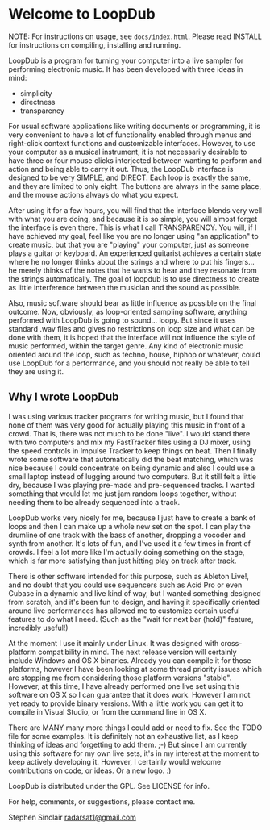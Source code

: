 
Welcome to LoopDub
==================

NOTE: For instructions on usage, see `docs/index.html`.  Please read
INSTALL for instructions on compiling, installing and running.

LoopDub is a program for turning your computer into a live sampler
for performing electronic music.  It has been developed with three
ideas in mind:

* simplicity
* directness
* transparency

For usual software applications like writing documents or programming,
it is very convenient to have a lot of functionality enabled through
menus and right-click context functions and customizable interfaces.
However, to use your computer as a musical instrument, it is not
necessarily desirable to have three or four mouse clicks interjected
between wanting to perform and action and being able to carry it out.
Thus, the LoopDub interface is designed to be very SIMPLE, and DIRECT.
Each loop is exactly the same, and they are limited to only eight.
The buttons are always in the same place, and the mouse actions always
do what you expect.

  After using it for a few hours, you will find that the interface
blends very well with what you are doing, and because it is so simple,
you will almost forget the interface is even there.  This is what I
call TRANSPARENCY.  You will, if I have achieved my goal, feel like
you are no longer using "an application" to create music, but that you
are "playing" your computer, just as someone plays a guitar or
keyboard.  An experienced guitarist achieves a certain state where he
no longer thinks about the strings and where to put his fingers... he
merely thinks of the notes that he wants to hear and they resonate
from the strings automatically.  The goal of loopdub is to use
directness to create as little interference between the musician and
the sound as possible.

  Also, music software should bear as little influence as possible on
the final outcome.  Now, obviously, as loop-oriented sampling
software, anything performed with LoopDub is going to sound... loopy.
But since it uses standard .wav files and gives no restrictions on
loop size and what can be done with them, it is hoped that the
interface will not influence the style of music performed, within the
target genre.  Any kind of electronic music oriented around the loop,
such as techno, house, hiphop or whatever, could use LoopDub for a
performance, and you should not really be able to tell they are using
it.


Why I wrote LoopDub
-------------------

  I was using various tracker programs for writing music, but I found
that none of them was very good for actually playing this music in
front of a crowd.  That is, there was not much to be done "live".  I
would stand there with two computers and mix my FastTracker files
using a DJ mixer, using the speed controls in Impulse Tracker to keep
things on beat.  Then I finally wrote some software that automatically
did the beat matching, which was nice because I could concentrate on
being dynamic and also I could use a small laptop instead of lugging
around two computers.  But it still felt a little dry, because I was
playing pre-made and pre-sequenced tracks.  I wanted something that
would let me just jam random loops together, without needing them to
be already sequenced into a track.

  LoopDub works very nicely for me, because I just have to create a
bank of loops and then I can make up a whole new set on the spot.  I
can play the drumline of one track with the bass of another, dropping
a vocoder and synth from another.  It's lots of fun, and I've used it
a few times in front of crowds.  I feel a lot more like I'm actually
doing something on the stage, which is far more satisfying than just
hitting play on track after track.

  There is other software intended for this purpose, such as Ableton
Live!, and no doubt that you could use sequencers such as Acid Pro or
even Cubase in a dynamic and live kind of way, but I wanted something
designed from scratch, and it's been fun to design, and having it
specifically oriented around live performances has allowed me to
customize certain useful features to do what I need.  (Such as the
"wait for next bar (hold)" feature, incredibly useful!)

  At the moment I use it mainly under Linux. It was designed with
cross-platform compatibility in mind.  The next release version will
certainly include Windows and OS X binaries.  Already you can compile
it for those platforms, however I have been looking at some thread
priority issues which are stopping me from considering those platform
versions "stable". However, at this time, I have already performed one
live set using this software on OS X so I can guarantee that it does
work. However I am not yet ready to provide binary versions. With a
little work you can get it to compile in Visual Studio, or from the
command line in OS X.

  There are MANY many more things I could add or need to fix.  See the
TODO file for some examples.  It is definitely not an exhaustive list,
as I keep thinking of ideas and forgetting to add them. ;-) But since
I am currently using this software for my own live sets, it's in my
interest at the moment to keep actively developing it.  However, I
certainly would welcome contributions on code, or ideas.  Or a new
logo. :)

  LoopDub is distributed under the GPL.  See LICENSE for info.

For help, comments, or suggestions, please contact me.

Stephen Sinclair
[radarsat1@gmail.com](mailto:radarsat1@gmail.com)
